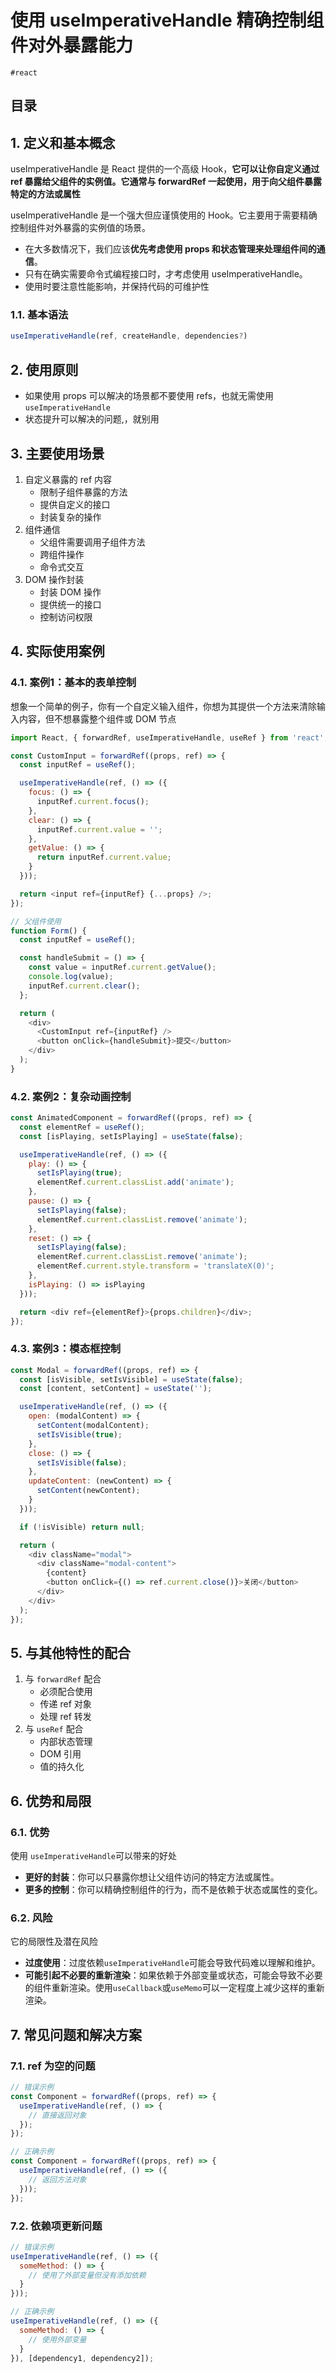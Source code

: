
# 使用 useImperativeHandle 精确控制组件对外暴露能力

`#react` 


## 目录
<!-- toc -->
 ## 1. 定义和基本概念 

useImperativeHandle 是 React 提供的一个高级 Hook，**它可以让你自定义通过 ref 暴露给父组件的实例值。它通常与 forwardRef 一起使用，用于向父组件暴露特定的方法或属性**

useImperativeHandle 是一个强大但应谨慎使用的 Hook。它主要用于需要精确控制组件对外暴露的实例值的场景。
- 在大多数情况下，我们应该**优先考虑使用 props 和状态管理来处理组件间的通信**。
- 只有在确实需要命令式编程接口时，才考虑使用 useImperativeHandle。
- 使用时要注意性能影响，并保持代码的可维护性

### 1.1. 基本语法

```javascript
useImperativeHandle(ref, createHandle, dependencies?)
```

## 2. 使用原则

- 如果使用 props 可以解决的场景都不要使用 refs，也就无需使用`useImperativeHandle`
- 状态提升可以解决的问题,，就别用

## 3. 主要使用场景

1. 自定义暴露的 ref 内容
   - 限制子组件暴露的方法
   - 提供自定义的接口
   - 封装复杂的操作
2. 组件通信
   - 父组件需要调用子组件方法
   - 跨组件操作
   - 命令式交互
3. DOM 操作封装
   - 封装 DOM 操作
   - 提供统一的接口
   - 控制访问权限 

## 4. 实际使用案例

### 4.1. 案例1：基本的表单控制

想象一个简单的例子，你有一个自定义输入组件，你想为其提供一个方法来清除输入内容，但不想暴露整个组件或 DOM 节点

```javascript hl:6,26,28
import React, { forwardRef, useImperativeHandle, useRef } from 'react';

const CustomInput = forwardRef((props, ref) => {
  const inputRef = useRef();

  useImperativeHandle(ref, () => ({
    focus: () => {
      inputRef.current.focus();
    },
    clear: () => {
      inputRef.current.value = '';
    },
    getValue: () => {
      return inputRef.current.value;
    }
  }));

  return <input ref={inputRef} {...props} />;
});

// 父组件使用
function Form() {
  const inputRef = useRef();

  const handleSubmit = () => {
    const value = inputRef.current.getValue();
    console.log(value);
    inputRef.current.clear();
  };

  return (
    <div>
      <CustomInput ref={inputRef} />
      <button onClick={handleSubmit}>提交</button>
    </div>
  );
}
```

### 4.2. 案例2：复杂动画控制

```javascript
const AnimatedComponent = forwardRef((props, ref) => {
  const elementRef = useRef();
  const [isPlaying, setIsPlaying] = useState(false);

  useImperativeHandle(ref, () => ({
    play: () => {
      setIsPlaying(true);
      elementRef.current.classList.add('animate');
    },
    pause: () => {
      setIsPlaying(false);
      elementRef.current.classList.remove('animate');
    },
    reset: () => {
      setIsPlaying(false);
      elementRef.current.classList.remove('animate');
      elementRef.current.style.transform = 'translateX(0)';
    },
    isPlaying: () => isPlaying
  }));

  return <div ref={elementRef}>{props.children}</div>;
});
```

### 4.3. 案例3：模态框控制

```javascript
const Modal = forwardRef((props, ref) => {
  const [isVisible, setIsVisible] = useState(false);
  const [content, setContent] = useState('');

  useImperativeHandle(ref, () => ({
    open: (modalContent) => {
      setContent(modalContent);
      setIsVisible(true);
    },
    close: () => {
      setIsVisible(false);
    },
    updateContent: (newContent) => {
      setContent(newContent);
    }
  }));

  if (!isVisible) return null;

  return (
    <div className="modal">
      <div className="modal-content">
        {content}
        <button onClick={() => ref.current.close()}>关闭</button>
      </div>
    </div>
  );
});
```

## 5. 与其他特性的配合

1. 与 `forwardRef` 配合
   - 必须配合使用
   - 传递 ref 对象
   - 处理 ref 转发
2. 与 `useRef` 配合
   - 内部状态管理
   - DOM 引用
   - 值的持久化 

## 6. 优势和局限

### 6.1. 优势

使用 `useImperativeHandle`可以带来的好处

- **更好的封装**：你可以只暴露你想让父组件访问的特定方法或属性。
- **更多的控制**：你可以精确控制组件的行为，而不是依赖于状态或属性的变化。

### 6.2. 风险

它的局限性及潜在风险

- **过度使用**：过度依赖`useImperativeHandle`可能会导致代码难以理解和维护。
- **可能引起不必要的重新渲染**：如果依赖于外部变量或状态，可能会导致不必要的组件重新渲染。使用`useCallback`或`useMemo`可以一定程度上减少这样的重新渲染。
## 7. 常见问题和解决方案

### 7.1. ref 为空的问题

```javascript hl:11
// 错误示例
const Component = forwardRef((props, ref) => {
  useImperativeHandle(ref, () => {
    // 直接返回对象
  });
});

// 正确示例
const Component = forwardRef((props, ref) => {
  useImperativeHandle(ref, () => ({
    // 返回方法对象
  }));
});
```

### 7.2. 依赖项更新问题

```javascript hl:4,11
// 错误示例
useImperativeHandle(ref, () => ({
  someMethod: () => {
    // 使用了外部变量但没有添加依赖
  }
}));

// 正确示例
useImperativeHandle(ref, () => ({
  someMethod: () => {
    // 使用外部变量
  }
}), [dependency1, dependency2]);
```

